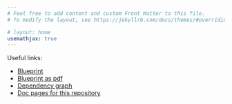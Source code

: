 ```yaml
---
# Feel free to add content and custom Front Matter to this file.
# To modify the layout, see https://jekyllrb.com/docs/themes/#overriding-theme-defaults

# layout: home
usemathjax: true
---
```


Useful links:

* [Blueprint](https://amatelus.github.io/amatelus/blueprint/)
* [Blueprint as pdf](https://amatelus.github.io/amatelus/blueprint.pdf)
* [Dependency graph](https://amatelus.github.io/amatelus/blueprint/dep_graph_document.html)
* [Doc pages for this repository](https://amatelus.github.io/amatelus/docs/)